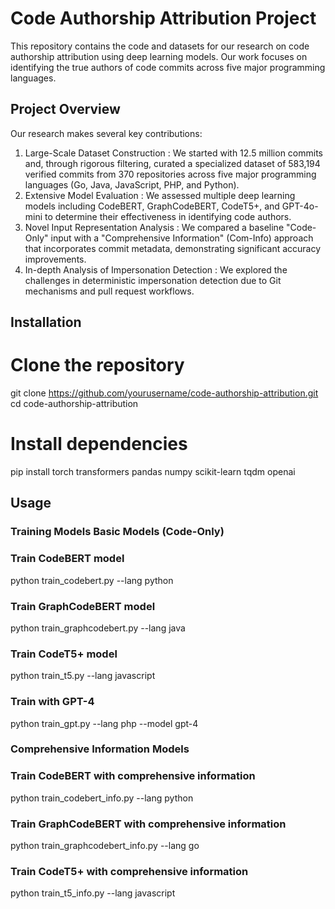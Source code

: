 # Code Authorship Attribution Project
This repository contains the code and datasets for our research on code authorship attribution using deep learning models. Our work focuses on identifying the true authors of code commits across five major programming languages.

## Project Overview
Our research makes several key contributions:

1. Large-Scale Dataset Construction : We started with 12.5 million commits and, through rigorous filtering, curated a specialized dataset of 583,194 verified commits from 370 repositories across five major programming languages (Go, Java, JavaScript, PHP, and Python).
2. Extensive Model Evaluation : We assessed multiple deep learning models including CodeBERT, GraphCodeBERT, CodeT5+, and GPT-4o-mini to determine their effectiveness in identifying code authors.
3. Novel Input Representation Analysis : We compared a baseline "Code-Only" input with a "Comprehensive Information" (Com-Info) approach that incorporates commit metadata, demonstrating significant accuracy improvements.
4. In-depth Analysis of Impersonation Detection : We explored the challenges in deterministic impersonation detection due to Git mechanisms and pull request workflows.
   


## Installation
# Clone the repository
git clone https://github.com/yourusername/code-authorship-attribution.git
cd code-authorship-attribution

# Install dependencies
pip install torch transformers pandas numpy scikit-learn tqdm openai

## Usage
### Training Models Basic Models (Code-Only)
### Train CodeBERT model
python train_codebert.py --lang python

### Train GraphCodeBERT model
python train_graphcodebert.py --lang java

### Train CodeT5+ model
python train_t5.py --lang javascript

### Train with GPT-4
python train_gpt.py --lang php --model gpt-4

### Comprehensive Information Models
### Train CodeBERT with comprehensive information
python train_codebert_info.py --lang python

### Train GraphCodeBERT with comprehensive information
python train_graphcodebert_info.py --lang go

### Train CodeT5+ with comprehensive information
python train_t5_info.py --lang javascript
